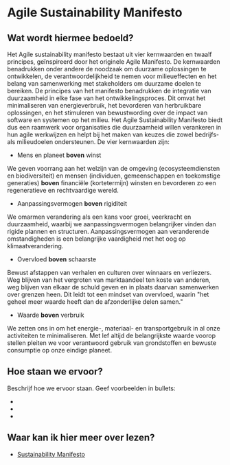 # Agile Sustainability Manifesto

## Wat wordt hiermee bedoeld?
Het Agile sustainability manifesto bestaat uit vier kernwaarden en twaalf principes, geïnspireerd door het originele Agile Manifesto. De kernwaarden benadrukken onder andere de noodzaak om duurzame oplossingen te ontwikkelen, de verantwoordelijkheid te nemen voor milieueffecten en het belang van samenwerking met stakeholders om duurzame doelen te bereiken. De principes van het manifesto benadrukken de integratie van duurzaamheid in elke fase van het ontwikkelingsproces. Dit omvat het minimaliseren van energieverbruik, het bevorderen van herbruikbare oplossingen, en het stimuleren van bewustwording over de impact van software en systemen op het milieu.
Het Agile Sustainability Manifesto biedt dus een raamwerk voor organisaties die duurzaamheid willen verankeren in hun agile werkwijzen en helpt bij het maken van keuzes die zowel bedrijfs- als milieudoelen ondersteunen. De vier kernwaarden zijn:

- Mens en planeet __boven__ winst

We geven voorrang aan het welzijn van de omgeving (ecosysteemdiensten en biodiversiteit) en mensen (individuen, gemeenschappen en toekomstige generaties) __boven__ financiële (kortetermijn) winsten en bevorderen zo een regeneratieve en rechtvaardige wereld.

- Aanpassingsvermogen __boven__ rigiditeit

We omarmen verandering als een kans voor groei, veerkracht en duurzaamheid, waarbij we aanpassingsvermogen belangrijker vinden dan rigide plannen en structuren. Aanpassingsvermogen aan veranderende omstandigheden is een belangrijke vaardigheid met het oog op klimaatverandering.

- Overvloed __boven__ schaarste

Bewust afstappen van verhalen en culturen over winnaars en verliezers. Weg blijven van het vergroten van marktaandeel ten koste van anderen, weg blijven van elkaar de schuld geven en in plaats daarvan samenwerken over grenzen heen. Dit leidt tot een mindset van overvloed, waarin "het geheel meer waarde heeft dan de afzonderlijke delen samen."

- Waarde __boven__ verbruik

We zetten ons in om het energie-, materiaal- en transportgebruik in al onze activiteiten te minimaliseren. Met lef altijd de belangrijkste waarde voorop stellen pleiten we voor verantwoord gebruik van grondstoffen en bewuste consumptie op onze eindige planeet.


## Hoe staan we ervoor?
Beschrijf hoe we ervoor staan. Geef voorbeelden in bullets:

- 

- 

- 

## Waar kan ik hier meer over lezen?
- <a href="https://www.agilealliance.org/sustainability-manifesto/" target="_blank">Sustainability Manifesto</a>